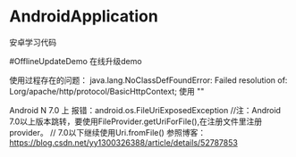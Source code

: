 # AndroidApplication
安卓学习代码

#OfflineUpdateDemo
在线升级demo

使用过程存在的问题：
 java.lang.NoClassDefFoundError: Failed resolution of: Lorg/apache/http/protocol/BasicHttpContext;
 使用 "<uses-library android:name="org.apache.http.legacy" android:required="false" />"

 Android N 7.0 上 报错：android.os.FileUriExposedException
 //注：Android 7.0以上版本跳转，要使用FileProvider.getUriForFile(),在注册文件里注册provider。
 // 7.0以下继续使用Uri.fromFile()
 参照博客：https://blog.csdn.net/yy1300326388/article/details/52787853

